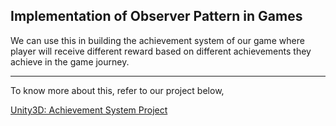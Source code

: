 ## Implementation of Observer Pattern in Games

We can use this in building the achievement system of our game where player will receive different reward based on different achievements they achieve in the game journey.
 
 ---
To know more about this, refer to our project below,

[Unity3D: Achievement System Project](https://github.com/outscal/Unity3D-Project-Achievement-system)

